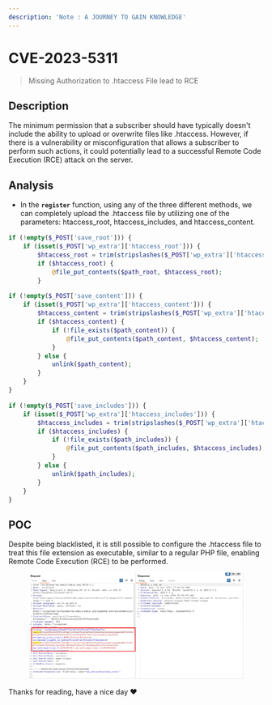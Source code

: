 ```yaml
---
description: 'Note : A JOURNEY TO GAIN KNOWLEDGE'
---
```


# CVE-2023-5311

> Missing Authorization to .htaccess File lead to RCE

## Description

The minimum permission that a subscriber should have typically doesn't include the ability to upload or overwrite files like .htaccess. However, if there is a vulnerability or misconfiguration that allows a subscriber to perform such actions, it could potentially lead to a successful Remote Code Execution (RCE) attack on the server.

## Analysis

* In the **`register`** function, using any of the three different methods, we can completely upload the .htaccess file by utilizing one of the parameters: htaccess\_root, htaccess\_includes, and htaccess\_content.

```php
if (!empty($_POST['save_root'])) {
    if (isset($_POST['wp_extra']['htaccess_root'])) {
        $htaccess_root = trim(stripslashes($_POST['wp_extra']['htaccess_root']));
        if ($htaccess_root) {
            @file_put_contents($path_root, $htaccess_root);
        } 
```

```php
if (!empty($_POST['save_content'])) {
    if (isset($_POST['wp_extra']['htaccess_content'])) {
        $htaccess_content = trim(stripslashes($_POST['wp_extra']['htaccess_content']));
        if ($htaccess_content) {
            if (!file_exists($path_content)) {
                @file_put_contents($path_content, $htaccess_content);
            }
        } else {
            unlink($path_content);
        }
    }
}
```

```php
if (!empty($_POST['save_includes'])) {
    if (isset($_POST['wp_extra']['htaccess_includes'])) {
        $htaccess_includes = trim(stripslashes($_POST['wp_extra']['htaccess_includes']));
        if ($htaccess_includes) {
            if (!file_exists($path_includes)) {
                @file_put_contents($path_includes, $htaccess_includes);
            }
        } else {
            unlink($path_includes);
        }
    }
}
```

## POC

Despite being blacklisted, it is still possible to configure the .htaccess file to treat this file extension as executable, similar to a regular PHP file, enabling Remote Code Execution (RCE) to be performed.

<figure><img src="../.gitbook/assets/image (1).png" alt=""><figcaption></figcaption></figure>



Thanks for reading, have a nice day :heart:
